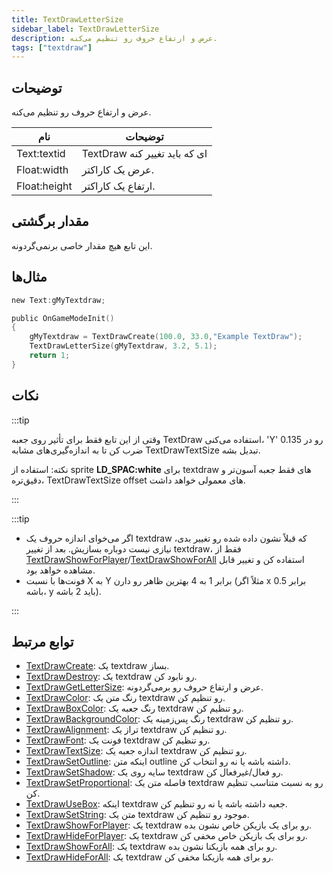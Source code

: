 ```yaml
---
title: TextDrawLetterSize
sidebar_label: TextDrawLetterSize
description: عرض و ارتفاع حروف رو تنظیم می‌کنه.
tags: ["textdraw"]
---
```


## توضیحات

عرض و ارتفاع حروف رو تنظیم می‌کنه.

| نام          | توضیحات            |
| ------------ | ------------------ |
| Text:textid  | TextDraw ای که باید تغییر کنه |
| Float:width  | عرض یک کاراکتر.       |
| Float:height | ارتفاع یک کاراکتر.      |

## مقدار برگشتی

این تابع هیچ مقدار خاصی برنمی‌گردونه.

## مثال‌ها

```c
new Text:gMyTextdraw;

public OnGameModeInit()
{
    gMyTextdraw = TextDrawCreate(100.0, 33.0,"Example TextDraw");
    TextDrawLetterSize(gMyTextdraw, 3.2, 5.1);
    return 1;
}
```

## نکات

:::tip

وقتی از این تابع فقط برای تأثیر روی جعبه TextDraw استفاده می‌کنی، 'Y' رو در 0.135 ضرب کن تا به اندازه‌گیری‌های مشابه TextDrawTextSize تبدیل بشه.

نکته: استفاده از sprite **LD_SPAC:white** برای textdraw های فقط جعبه آسون‌تر و دقیق‌تره، TextDrawTextSize offset های معمولی خواهد داشت.

:::

:::tip

- اگر می‌خوای اندازه حروف یک textdraw که قبلاً نشون داده شده رو تغییر بدی، نیازی نیست دوباره بسازیش. بعد از تغییر textdraw، فقط از [TextDrawShowForPlayer](TextDrawShowForPlayer)/[TextDrawShowForAll](TextDrawShowForAll) استفاده کن و تغییر قابل مشاهده خواهد بود.
- فونت‌ها با نسبت X به Y برابر 1 به 4 بهترین ظاهر رو دارن (مثلاً اگر x برابر 0.5 باشه، y باید 2 باشه).

:::

## توابع مرتبط

- [TextDrawCreate](TextDrawCreate): یک textdraw بساز.
- [TextDrawDestroy](TextDrawDestroy): یک textdraw رو نابود کن.
- [TextDrawGetLetterSize](TextDrawGetLetterSize): عرض و ارتفاع حروف رو برمی‌گردونه.
- [TextDrawColor](TextDrawColor): رنگ متن یک textdraw رو تنظیم کن.
- [TextDrawBoxColor](TextDrawBoxColor): رنگ جعبه یک textdraw رو تنظیم کن.
- [TextDrawBackgroundColor](TextDrawBackgroundColor): رنگ پس‌زمینه یک textdraw رو تنظیم کن.
- [TextDrawAlignment](TextDrawAlignment): تراز یک textdraw رو تنظیم کن.
- [TextDrawFont](TextDrawFont): فونت یک textdraw رو تنظیم کن.
- [TextDrawTextSize](TextDrawTextSize): اندازه جعبه یک textdraw رو تنظیم کن.
- [TextDrawSetOutline](TextDrawSetOutline): اینکه متن outline داشته باشه یا نه رو انتخاب کن.
- [TextDrawSetShadow](TextDrawSetShadow): سایه روی یک textdraw رو فعال/غیرفعال کن.
- [TextDrawSetProportional](TextDrawSetProportional): فاصله متن یک textdraw رو به نسبت متناسب تنظیم کن.
- [TextDrawUseBox](TextDrawUseBox): اینکه textdraw جعبه داشته باشه یا نه رو تنظیم کن.
- [TextDrawSetString](TextDrawSetString): متن یک textdraw موجود رو تنظیم کن.
- [TextDrawShowForPlayer](TextDrawShowForPlayer): یک textdraw رو برای یک بازیکن خاص نشون بده.
- [TextDrawHideForPlayer](TextDrawHideForPlayer): یک textdraw رو برای یک بازیکن خاص مخفی کن.
- [TextDrawShowForAll](TextDrawShowForAll): یک textdraw رو برای همه بازیکنا نشون بده.
- [TextDrawHideForAll](TextDrawHideForAll): یک textdraw رو برای همه بازیکنا مخفی کن.
